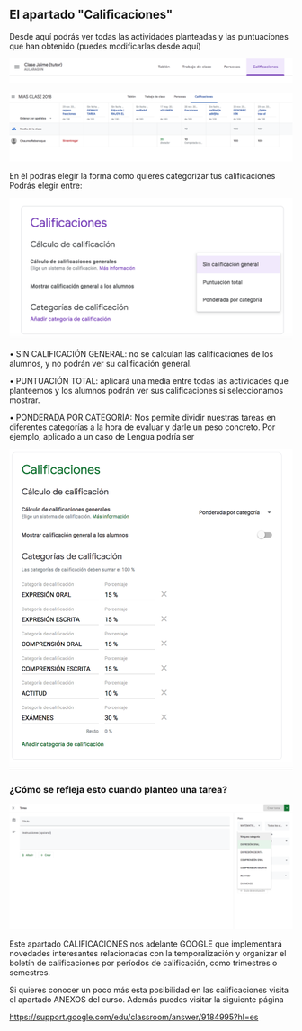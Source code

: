 ## El apartado "Calificaciones"


Desde aquí podrás ver todas las actividades planteadas y las puntuaciones que han obtenido (puedes modificarlas desde aquí)

![](https://raw.githubusercontent.com/catedu/google-classroom-2018/master/images/image241.png)


![](https://raw.githubusercontent.com/catedu/google-classroom-2018/master/images/image242.png)


En él podrás elegir la forma como quieres categorizar tus calificaciones
Podrás elegir entre:

![](https://raw.githubusercontent.com/catedu/google-classroom-2018/master/images/image246.png)

• SIN CALIFICACIÓN GENERAL: no se calculan las calificaciones de los alumnos, y no podrán ver su calificación general.

• PUNTUACIÓN TOTAL: aplicará una media entre todas las actividades que planteemos y los alumnos podrán ver sus calificaciones si seleccionamos mostrar.

• PONDERADA POR CATEGORÍA: Nos permite dividir nuestras tareas en diferentes categorías a la hora de evaluar y darle un peso concreto. Por ejemplo, aplicado a un caso de Lengua podría ser

![](https://raw.githubusercontent.com/catedu/google-classroom-2018/master/images/image245.png)


### ¿Cómo se refleja esto cuando planteo una tarea?

![](https://raw.githubusercontent.com/catedu/google-classroom-2018/master/images/image247.png)


Este apartado CALIFICACIONES nos adelante GOOGLE que implementará novedades interesantes relacionadas con la temporalización y organizar el boletín de calificaciones por períodos de calificación, como trimestres o semestres.


Si quieres conocer un poco más esta posibilidad en las calificaciones visita el apartado ANEXOS del curso. 
Además puedes visitar la siguiente página

 https://support.google.com/edu/classroom/answer/9184995?hl=es
